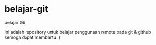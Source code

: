 # belajar-git
belajar Git

Ini adalah repository untuk belajar penggunaan remote pada git & github
semoga dapat membantu :)
